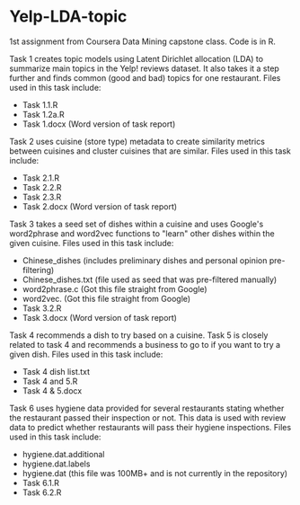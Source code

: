 # Yelp-LDA-topic
1st assignment from Coursera Data Mining capstone class.  Code is in R.

Task 1 creates topic models using Latent Dirichlet allocation (LDA) to summarize
main topics in the Yelp! reviews dataset.  It also takes it a step further and 
finds common (good and bad) topics for one restaurant.  Files used in this task
include:
 - Task 1.1.R
 - Task 1.2a.R
 - Task 1.docx (Word version of task report)

Task 2 uses cuisine (store type) metadata to create similarity metrics between 
cuisines and cluster cuisines that are similar.  Files used in this task include:
 - Task 2.1.R
 - Task 2.2.R
 - Task 2.3.R
 - Task 2.docx (Word version of task report)

Task 3 takes a seed set of dishes within a cuisine and uses Google's word2phrase
and word2vec functions to "learn" other dishes within the given cuisine.  Files 
used in this task include:
 - Chinese_dishes (includes preliminary dishes and personal opinion pre-filtering)
 - Chinese_dishes.txt (file used as seed that was pre-filtered manually)
 - word2phrase.c (Got this file straight from Google)
 - word2vec. (Got this file straight from Google)
 - Task 3.2.R
 - Task 3.docx (Word version of task report)

Task 4 recommends a dish to try based on a cuisine.  Task 5 is closely related to 
task 4 and recommends a business to go to if you want to try a given dish.  Files 
used in this task include:
 - Task 4 dish list.txt
 - Task 4 and 5.R
 - Task 4 & 5.docx

Task 6 uses hygiene data provided for several restaurants stating whether the 
restaurant passed their inspection or not.  This data is used with review data to
predict whether restaurants will pass their hygiene inspections.  Files used in 
this task include:
 - hygiene.dat.additional
 - hygiene.dat.labels
 - hygiene.dat (this file was 100MB+ and is not currently in the repository)
 - Task 6.1.R
 - Task 6.2.R

